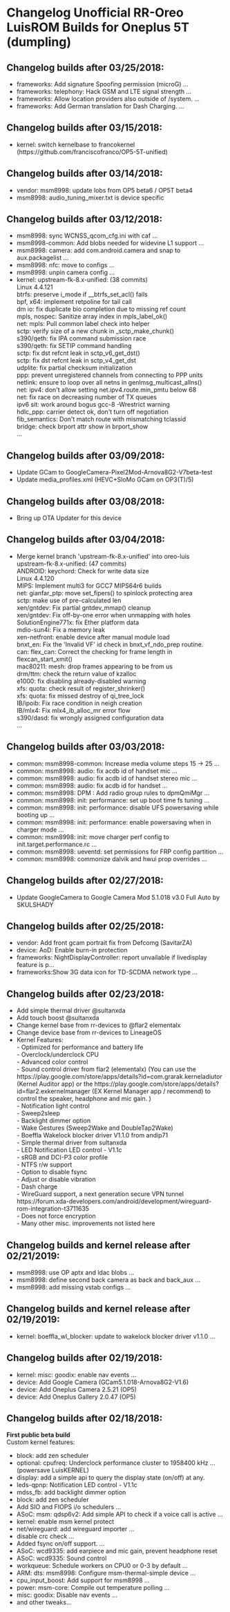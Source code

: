 <h1>Changelog Unofficial RR-Oreo LuisROM Builds for Oneplus 5T (dumpling)</h1>
<p></p>
<h2>Changelog builds after 03/25/2018:</h2>
<ul>
  <li>frameworks: Add signature Spoofing permission (microG) …</li>
  <li>frameworks: telephony: Hack GSM and LTE signal strength  …</li>
  <li>frameworks: Allow location providers also outside of /system.  …</li>
  <li>frameworks: Add German translation for Dash Charging.  …</li>
</ul>
  
<h2>Changelog builds after 03/15/2018:</h2>
<ul>
  <li>kernel: switch kernelbase to francokernel (https://github.com/franciscofranco/OP5-5T-unified)</li>
</ul>

<h2>Changelog builds after 03/14/2018:</h2>
<ul>
  <li>vendor: msm8998: update lobs from OP5 beta6 / OP5T beta4</li>
  <li>msm8998: audio_tuning_mixer.txt is device specific</li>
</ul>

<h2>Changelog builds after 03/12/2018:</h2>
<ul>
<li>msm8998: sync WCNSS_qcom_cfg.ini with caf  …</li>
<li>msm8998-common: Add blobs needed for widevine L1 support  …</li>
<li>msm8998: camera: add com.android.camera and snap to aux.packagelist  …</li>
<li>msm8998: nfc: move to configs  …</li>
<li>msm8998: unpin camera config  …</li>  
  <li>kernel: upstream-fk-8.x-unified: (38 commits)<br>
  Linux 4.4.121<br>
  btrfs: preserve i_mode if __btrfs_set_acl() fails<br>
  bpf, x64: implement retpoline for tail call<br>
  dm io: fix duplicate bio completion due to missing ref count<br>
  mpls, nospec: Sanitize array index in mpls_label_ok()<br>
  net: mpls: Pull common label check into helper<br>
  sctp: verify size of a new chunk in _sctp_make_chunk()<br>
  s390/qeth: fix IPA command submission race<br>
  s390/qeth: fix SETIP command handling<br>
  sctp: fix dst refcnt leak in sctp_v6_get_dst()<br>
  sctp: fix dst refcnt leak in sctp_v4_get_dst<br>
  udplite: fix partial checksum initialization<br>
  ppp: prevent unregistered channels from connecting to PPP units<br>
  netlink: ensure to loop over all netns in genlmsg_multicast_allns()<br>
  net: ipv4: don't allow setting net.ipv4.route.min_pmtu below 68<br>
  net: fix race on decreasing number of TX queues<br>
  ipv6 sit: work around bogus gcc-8 -Wrestrict warning<br>
  hdlc_ppp: carrier detect ok, don't turn off negotiation<br>
  fib_semantics: Don't match route with mismatching tclassid<br>
  bridge: check brport attr show in brport_show<br>
  ...</li>
</ul>

<h2>Changelog builds after 03/09/2018:</h2>
<ul>
  <li>Update GCam to GoogleCamera-Pixel2Mod-Arnova8G2-V7beta-test</li>
  <li>Update media_profiles.xml (HEVC+SloMo GCam on OP3(T)/5)</li>
</ul>

<h2>Changelog builds after 03/08/2018:</h2>
<ul>
  <li>Bring up OTA Updater for this device</li>
</ul>

<h2>Changelog builds after 03/04/2018:</h2>
<ul>
  <li>Merge kernel branch 'upstream-fk-8.x-unified' into oreo-luis</li>
  </li>upstream-fk-8.x-unified: (47 commits)<br>
  ANDROID: keychord: Check for write data size<br>
  Linux 4.4.120<br>
  MIPS: Implement multi3 for GCC7 MIPS64r6 builds<br>
  net: gianfar_ptp: move set_fipers() to spinlock protecting area<br>
  sctp: make use of pre-calculated len<br>
  xen/gntdev: Fix partial gntdev_mmap() cleanup<br>
  xen/gntdev: Fix off-by-one error when unmapping with holes<br>
  SolutionEngine771x: fix Ether platform data<br>
  mdio-sun4i: Fix a memory leak<br>
  xen-netfront: enable device after manual module load<br>
  bnxt_en: Fix the 'Invalid VF' id check in bnxt_vf_ndo_prep routine.<br>
  can: flex_can: Correct the checking for frame length in flexcan_start_xmit()<br>
  mac80211: mesh: drop frames appearing to be from us<br>
  drm/ttm: check the return value of kzalloc<br>
  e1000: fix disabling already-disabled warning<br>
  xfs: quota: check result of register_shrinker()<br>
  xfs: quota: fix missed destroy of qi_tree_lock<br>
  IB/ipoib: Fix race condition in neigh creation<br>
  IB/mlx4: Fix mlx4_ib_alloc_mr error flow<br>
  s390/dasd: fix wrongly assigned configuration data<br>
  ...</li>
</ul>

<h2>Changelog builds after 03/03/2018:</h2>
<ul>
  <li>common: msm8998-common: Increase media volume steps 15 -> 25  …</li>
<li>common: msm8998: audio: fix acdb id of handset mic  …</li>
<li>common: msm8998: audio: fix acdb id of handset stereo mic  …</li>
<li>common: msm8998: audio: fix acdb id for handset  …</li>
<li>common: msm8998: DPM : Add radio group rules to dpmQmiMgr  …</li>
<li>common: msm8998: init: performance: set up boot time fs tuning  …</li>
<li>common: msm8998: init: performance: disable UFS powersaving while booting up  …</li>
<li>common: msm8998: init: performance: enable powersaving when in charger mode  …</li>
<li>common: msm8998: init: move charger perf config to init.target.performance.rc  …</li>
<li>common: msm8998: ueventd: set permissions for FRP config partition  …  </li>
<li>common: msm8998: commonize dalvik and hwui prop overrides  …</li>
</ul>

<h2>Changelog builds after 02/27/2018:</h2>
<ul>
<li>Update GoogleCamera to Google Camera Mod 5.1.018 v3.0 Full Auto by SKULSHADY</li>
</ul>

<h2>Changelog builds after 02/25/2018:</h2>
<ul>
  <li>vendor: Add front gcam portrait fix from Defcomg (SavitarZA)</li>
  <li>device: AoD: Enable burn-in protection</li>
  <li>frameworks: NightDisplayController: report unvailable if livedisplay feature is p…</li>
  <li>frameworks:Show 3G data icon for TD-SCDMA network type  …</li>
</ul>

<h2>Changelog builds after 02/23/2018:</h2>
<ul>
  <li>Add simple thermal driver @sultanxda</li>
  <li>Add touch boost @sultanxda</li>
  <li>Change kernel base from rr-devices to @flar2 elementalx</li>
  <li>Change device base from rr-devices to LineageOS</li>
  <li>Kernel Features:<br>
- Optimized for performance and battery life<br>
- Overclock/underclock CPU<br>
- Advanced color control<br>
- Sound control driver from flar2 (elementalx) (You can use the https://play.google.com/store/apps/details?id=com.grarak.kerneladiutor (Kernel Auditor app) or the https://play.google.com/store/apps/details?id=flar2.exkernelmanager (EX Kernel Manager app / recommend) to control the speaker, headphone and mic gain. )<br>
- Notification light control<br>
- Sweep2sleep<br>
- Backlight dimmer option<br>
- Wake Gestures (Sweep2Wake and DoubleTap2Wake)<br>
- Boeffla Wakelock blocker driver V1.1.0 from andip71<br>
- Simple thermal driver from sultanxda<br>
- LED Notification LED control - V1.1c<br>
- sRGB and DCI-P3 color profile <br>
- NTFS r/w support<br>
- Option to disable fsync<br>
- Adjust or disable vibration<br>
- Dash charge<br>
- WireGuard support, a next generation secure VPN tunnel https://forum.xda-developers.com/android/development/wireguard-rom-integration-t3711635<br>
- Does not force encryption<br>
- Many other misc. improvements not listed here<br>
</ul>

<h2>Changelog builds and kernel release after 02/21/2019:</h2>
<ul>
  <li>msm8998: use OP aptx and ldac blobs  …</li>
  <li>msm8998: define second back camera as back and back_aux  …</li>
  <li>msm8998: add missing vstab configs  …</li>
</ul>
  
<h2>Changelog builds and kernel release after 02/19/2019:</h2>
<ul>
<li>kernel: boeffla_wl_blocker: update to wakelock blocker driver v1.1.0  …</li>
</ul>

<h2>Changelog builds after 02/19/2018:</h2>
<ul>
  <li>kernel: misc: goodix: enable nav events …</li>
  <li>device: Add Google Camera (GCam5.1.018-Arnova8G2-V1.6)</li>
  <li>device: Add Oneplus Camera 2.5.21 (OP5)</li>
  <li>device: Add Oneplus Gallery 2.0.47 (OP5)</li>
</ul>

<h2>Changelog builds after 02/18/2018:</h2>
<b>First public beta build</b><br>
Custom kernel features:<br>
<ul>
<li>block: add zen scheduler</li>
<li>optional: cpufreq: Underclock performance cluster to 1958400 kHz  … (powersave LuisKERNEL)</li>
<li>display: add a simple api to query the display state (on/off) at any.</li>
<li>leds-qpnp: Notification LED control - V1.1c</li>
<li>mdss_fb: add backlight dimmer option</li>
<li>block: add zen scheduler</li>
<li>Add SIO and FIOPS i/o schedulers  …</li>
<li>ASoC: msm: qdsp6v2: Add simple API to check if a voice call is active  …</li>
<li>kernel: enable msm kernel protect</li>
<li>net/wireguard: add wireguard importer  …</li>
<li>disable crc check  …</li>
<li>Added fsync on/off support.  …</li>
<li>ASoC: wcd9335: add earpiece and mic gain, prevent headphone reset</li>
<li>ASoC: wcd9335: Sound control</li>
<li>workqueue: Schedule workers on CPU0 or 0-3 by default  …</li>
<li>ARM: dts: msm8998: Configure msm-thermal-simple device  …</li>
<li>cpu_input_boost: Add support for msm8998  …</li>
<li>power: msm-core: Compile out temperature polling  …</li>
<li>misc: goodix: Disable nav events  …</li>
<li>and other tweaks...</li>
</ul>
